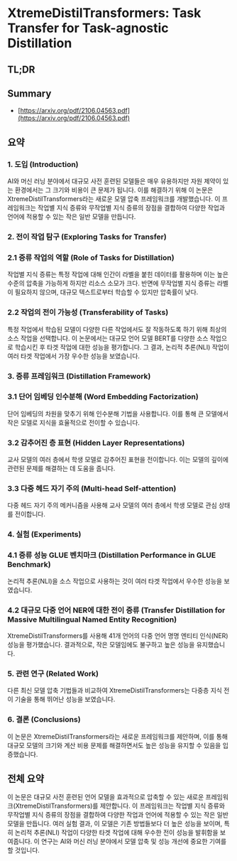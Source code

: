 # XtremeDistilTransformers: Task Transfer for Task-agnostic Distillation
## TL;DR
## Summary
- [https://arxiv.org/pdf/2106.04563.pdf](https://arxiv.org/pdf/2106.04563.pdf)

## 요약

### 1. 도입 (Introduction)
AI와 머신 러닝 분야에서 대규모 사전 훈련된 모델들은 매우 유용하지만 자원 제약이 있는 환경에서는 그 크기와 비용이 큰 문제가 됩니다. 이를 해결하기 위해 이 논문은 XtremeDistilTransformers라는 새로운 모델 압축 프레임워크를 개발했습니다. 이 프레임워크는 작업별 지식 증류와 무작업별 지식 증류의 장점을 결합하여 다양한 작업과 언어에 적용할 수 있는 작은 일반 모델을 만듭니다.

### 2. 전이 작업 탐구 (Exploring Tasks for Transfer)
### 2.1 증류 작업의 역할 (Role of Tasks for Distillation)
작업별 지식 증류는 특정 작업에 대해 인간이 라벨을 붙힌 데이터를 활용하며 이는 높은 수준의 압축을 가능하게 하지만 리소스 소모가 크다. 반면에 무작업별 지식 증류는 라벨이 필요하지 않으며, 대규모 텍스트로부터 학습할 수 있지만 압축률이 낮다.

### 2.2 작업의 전이 가능성 (Transferability of Tasks)
특정 작업에서 학습된 모델이 다양한 다른 작업에서도 잘 작동하도록 하기 위해 최상의 소스 작업을 선택합니다. 이 논문에서는 대규모 언어 모델 BERT를 다양한 소스 작업으로 학습시킨 후 타겟 작업에 대한 성능을 평가합니다. 그 결과, 논리적 추론(NLI) 작업이 여러 타겟 작업에서 가장 우수한 성능을 보였습니다.

### 3. 증류 프레임워크 (Distillation Framework)
### 3.1 단어 임베딩 인수분해 (Word Embedding Factorization)
단어 임베딩의 차원을 맞추기 위해 인수분해 기법을 사용합니다. 이를 통해 큰 모델에서 작은 모델로 지식을 효율적으로 전이할 수 있습니다.

### 3.2 감추어진 층 표현 (Hidden Layer Representations)
교사 모델의 여러 층에서 학생 모델로 감추어진 표현을 전이합니다. 이는 모델의 깊이에 관련된 문제를 해결하는 데 도움을 줍니다.

### 3.3 다중 헤드 자기 주의 (Multi-head Self-attention)
다중 헤드 자기 주의 메커니즘을 사용해 교사 모델의 여러 층에서 학생 모델로 관심 상태를 전이합니다.

### 4. 실험 (Experiments)
### 4.1 증류 성능 GLUE 벤치마크 (Distillation Performance in GLUE Benchmark)
논리적 추론(NLI)을 소스 작업으로 사용하는 것이 여러 타겟 작업에서 우수한 성능을 보였습니다.

### 4.2 대규모 다중 언어 NER에 대한 전이 증류 (Transfer Distillation for Massive Multilingual Named Entity Recognition)
XtremeDistilTransformers를 사용해 41개 언어의 다중 언어 명명 엔티티 인식(NER) 성능을 평가했습니다. 결과적으로, 작은 모델임에도 불구하고 높은 성능을 유지했습니다.

### 5. 관련 연구 (Related Work)
다른 최신 모델 압축 기법들과 비교하여 XtremeDistilTransformers는 다중층 지식 전이 기술을 통해 뛰어난 성능을 보였습니다.

### 6. 결론 (Conclusions)
이 논문은 XtremeDistilTransformers라는 새로운 프레임워크를 제안하며, 이를 통해 대규모 모델의 크기와 계산 비용 문제를 해결하면서도 높은 성능을 유지할 수 있음을 입증했습니다.

## 전체 요약
이 논문은 대규모 사전 훈련된 언어 모델을 효과적으로 압축할 수 있는 새로운 프레임워크(XtremeDistilTransformers)를 제안합니다. 이 프레임워크는 작업별 지식 증류와 무작업별 지식 증류의 장점을 결합하여 다양한 작업과 언어에 적용할 수 있는 작은 일반 모델을 만듭니다. 여러 실험 결과, 이 모델은 기존 방법들보다 더 높은 성능을 보이며, 특히 논리적 추론(NLI) 작업이 다양한 타겟 작업에 대해 우수한 전이 성능을 발휘함을 보여줍니다. 이 연구는 AI와 머신 러닝 분야에서 모델 압축 및 성능 개선에 중요한 기여를 할 것입니다.